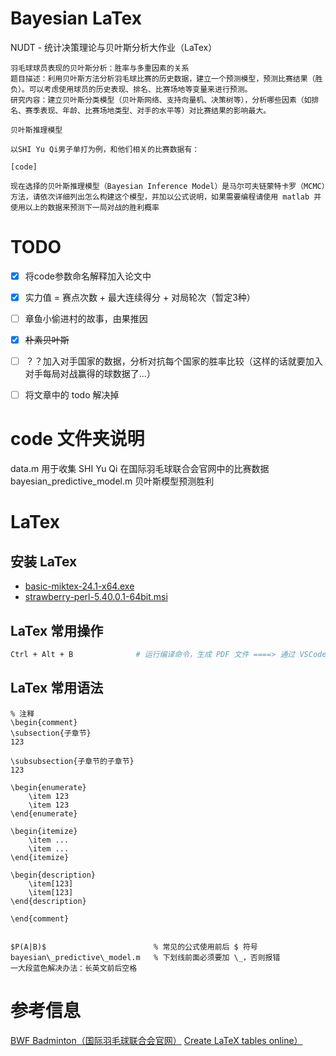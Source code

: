 # Bayesian LaTex
NUDT - 统计决策理论与贝叶斯分析大作业（LaTex）


```
羽毛球球员表现的贝叶斯分析：胜率与多重因素的关系 
题目描述：利用贝叶斯方法分析羽毛球比赛的历史数据，建立一个预测模型，预测比赛结果（胜负）。可以考虑使用球员的历史表现、排名、比赛场地等变量来进行预测。
研究内容：建立贝叶斯分类模型（贝叶斯网络、支持向量机、决策树等），分析哪些因素（如排名、赛季表现、年龄、比赛场地类型、对手的水平等）对比赛结果的影响最大。
```
```
贝叶斯推理模型

以SHI Yu Qi男子单打为例，和他们相关的比赛数据有：

[code]

现在选择的贝叶斯推理模型（Bayesian Inference Model）是马尔可夫链蒙特卡罗（MCMC）方法，请依次详细列出怎么构建这个模型，并加以公式说明，如果需要编程请使用 matlab 并使用以上的数据来预测下一局对战的胜利概率
```


# TODO
- [X] 将code参数命名解释加入论文中
- [X] 实力值 = 赛点次数 + 最大连续得分 + 对局轮次（暂定3种）
- [ ] 章鱼小偷进村的故事，由果推因
- [x] ~~朴素贝叶斯~~
- [ ] ？？加入对手国家的数据，分析对抗每个国家的胜率比较（这样的话就要加入对手每局对战赢得的球数据了...）
- [ ] 将文章中的 todo 解决掉


# code 文件夹说明
data.m								用于收集 SHI Yu Qi 在国际羽毛球联合会官网中的比赛数据
bayesian_predictive_model.m			贝叶斯模型预测胜利


# LaTex
## 安装 LaTex
- [basic-miktex-24.1-x64.exe](https://mirrors.bfsu.edu.cn/CTAN/systems/win32/miktex/setup/windows-x64/basic-miktex-24.1-x64.exe)
- [strawberry-perl-5.40.0.1-64bit.msi](https://objects.githubusercontent.com/github-production-release-asset-2e65be/23202375/8486bfd5-d9e2-40cb-9209-7d3f39b77548?X-Amz-Algorithm=AWS4-HMAC-SHA256&X-Amz-Credential=releaseassetproduction%2F20241124%2Fus-east-1%2Fs3%2Faws4_request&X-Amz-Date=20241124T054013Z&X-Amz-Expires=300&X-Amz-Signature=52063408161cfef49d71dd3a262ed7abbfd6a476595637cfc27fb2f06df16ec4&X-Amz-SignedHeaders=host&response-content-disposition=attachment%3B%20filename%3Dstrawberry-perl-5.40.0.1-64bit.msi&response-content-type=application%2Foctet-stream)

## LaTex 常用操作
```bash
Ctrl + Alt + B              # 运行编译命令，生成 PDF 文件 ====> 通过 VSCode 的面板 Ctrl + Shift + P 再输入 Latex Workshop: Build LaTeX project 
```

## LaTex 常用语法
```
% 注释
\begin{comment}
\subsection{子章节}
123

\subsubsection{子章节的子章节}
123

\begin{enumerate}
	\item 123
	\item 123
\end{enumerate}

\begin{itemize}
	\item ...
	\item ...
\end{itemize}

\begin{description}
	\item[123]
	\item[123] 
\end{description}

\end{comment}


$P(A|B)$						% 常见的公式使用前后 $ 符号
bayesian\_predictive\_model.m	% 下划线前面必须要加 \_，否则报错
一大段蓝色解决办法：长英文前后空格

```

# 参考信息
[BWF Badminton（国际羽毛球联合会官网）](https://bwfbadminton.com/zh-cn/)
[Create LaTeX tables online）](https://www.tablesgenerator.com/)